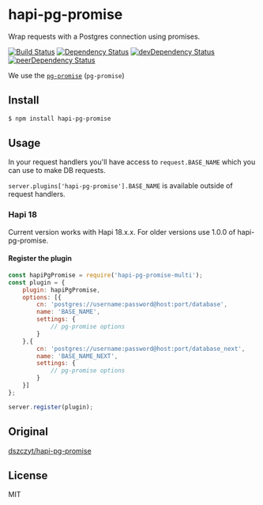 # hapi-pg-promise

Wrap requests with a Postgres connection using promises.

[![Build Status](https://travis-ci.org/KinShish/hapi-pg-promise.svg?branch=pg-promise)](https://travis-ci.org/KinShish/hapi-pg-promise)
[![Dependency Status](https://david-dm.org/KinShish/hapi-pg-promise.svg?style=flat)](https://david-dm.org/KinShish/hapi-pg-promise)
[![devDependency Status](https://david-dm.org/KinShish/hapi-pg-promise/dev-status.svg?style=flat)](https://david-dm.org/KinShish/hapi-pg-promise#info=devDependencies)
[![peerDependency Status](https://david-dm.org/KinShish/hapi-pg-promise/peer-status.svg?style=flat)](https://david-dm.org/KinShish/hapi-pg-promise#info=peerDependencies)

We use the [`pg-promise`](https://github.com/vitaly-t/pg-promise) (`pg-promise`)


## Install

```bash
$ npm install hapi-pg-promise
```

## Usage

In your request handlers you'll have access to `request.BASE_NAME` which you
can use to make DB requests.

`server.plugins['hapi-pg-promise'].BASE_NAME` is available outside of request
handlers.

### Hapi 18

Current version works with Hapi 18.x.x. For older versions use 1.0.0 of hapi-pg-promise.


#### Register the plugin

```js
const hapiPgPromise = require('hapi-pg-promise-multi');
const plugin = {
    plugin: hapiPgPromise,
    options: [{
        cn: 'postgres://username:password@host:port/database',
        name: 'BASE_NAME',
        settings: {
            // pg-promise options
        }
    },{
        cn: 'postgres://username:password@host:port/database_next',
        name: 'BASE_NAME_NEXT',
        settings: {
            // pg-promise options
        }
    }]
};

server.register(plugin);
```
## Original

[dszczyt/hapi-pg-promise](https://github.com/dszczyt/hapi-pg-promise)


## License

MIT
